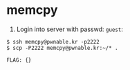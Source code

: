 # memcpy

1. Login into server with passwd: `guest`:
```
$ ssh memcpy@pwnable.kr -p2222
$ scp -P2222 memcpy@pwnable.kr:~/* .
```

```
FLAG: {}
```